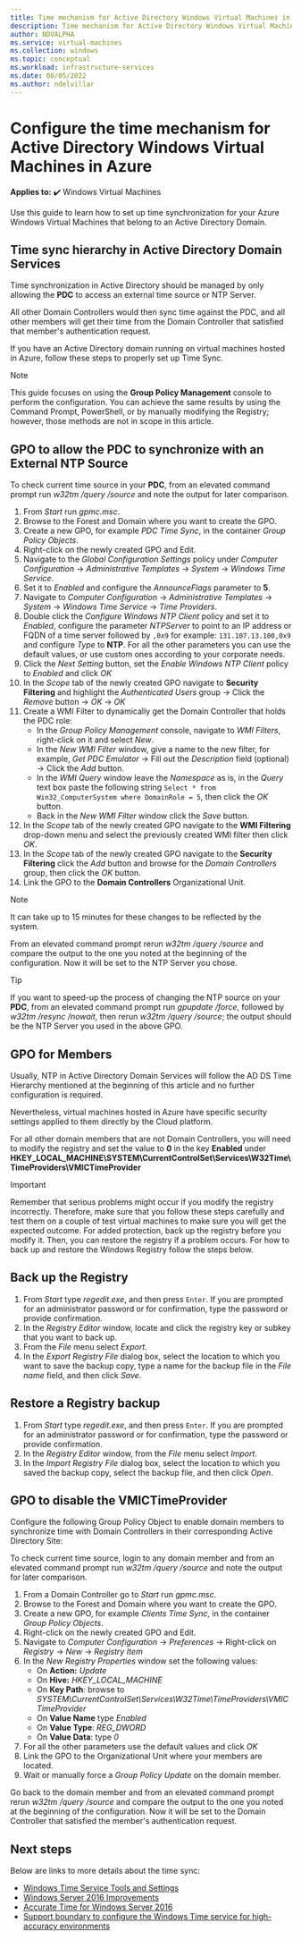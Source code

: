 ```yaml
---
title: Time mechanism for Active Directory Windows Virtual Machines in Azure
description: Time mechanism for Active Directory Windows Virtual Machines in Azure
author: NDVALPHA
ms.service: virtual-machines
ms.collection: windows
ms.topic: conceptual
ms.workload: infrastructure-services
ms.date: 08/05/2022
ms.author: ndelvillar
---
```


# Configure the time mechanism for Active Directory Windows Virtual Machines in Azure

**Applies to:** :heavy_check_mark: Windows Virtual Machines

Use this guide to learn how to set up time synchronization for your Azure Windows Virtual Machines that belong to an Active Directory Domain.

## Time sync hierarchy in Active Directory Domain Services

Time synchronization in Active Directory should be managed by only allowing the **PDC** to access an external time source or NTP Server.

All other Domain Controllers would then sync time against the PDC, and all other members will get their time from the Domain Controller that satisfied that member's authentication request.

If you have an Active Directory domain running on virtual machines hosted in Azure, follow these steps to properly set up Time Sync.

>[!NOTE]
>This guide focuses on using the **Group Policy Management** console to perform the configuration. You can achieve the same results by using the Command Prompt, PowerShell, or by manually modifying the Registry; however, those methods are not in scope in this article. 

## GPO to allow the PDC to synchronize with an External NTP Source

To check current time source in your **PDC**, from an elevated command prompt run *w32tm /query /source* and note the output for later comparison.

1. From *Start* run *gpmc.msc*.
2. Browse to the Forest and Domain where you want to create the GPO.
3. Create a new GPO, for example *PDC Time Sync*, in the container *Group Policy Objects*.
4. Right-click on the newly created GPO and Edit.
5. Navigate to the *Global Configuration Settings* policy under *Computer Configuration* -> *Administrative Templates* -> *System* -> *Windows Time Service*.
6. Set it to *Enabled* and configure the *AnnounceFlags* parameter to **5**.
7. Navigate to *Computer Configuration* -> *Administrative Templates* -> *System* -> *Windows Time Service* -> *Time Providers*.
8. Double click the *Configure Windows NTP Client* policy and set it to *Enabled*, configure the parameter *NTPServer* to point to an IP address or FQDN of a time server followed by `,0x9` for example: `131.107.13.100,0x9` and configure *Type* to **NTP**. For all the other parameters you can use the default values, or use custom ones according to your corporate needs.
9. Click the *Next Setting* button, set the *Enable Windows NTP Client* policy to *Enabled* and click *OK*
10. In the *Scope* tab of the newly created GPO navigate to **Security Filtering** and highlight the *Authenticated Users* group -> Click the *Remove* button -> *OK* -> *OK*
11. Create a WMI Filter to dynamically get the Domain Controller that holds the PDC role:
    - In the *Group Policy Management* console, navigate to *WMI Filters*, right-click on it and select *New*.
    - In the *New WMI Filter* window, give a name to the new filter, for example, *Get PDC Emulator* -> Fill out the *Description* field (optional) -> Click the *Add* button.
    - In the *WMI Query* window leave the *Namespace* as is, in the *Query* text box paste the following string `Select * from Win32_ComputerSystem where DomainRole = 5`, then click the *OK* button.
    - Back in the *New WMI Filter* window click the *Save* button.
12. In the *Scope* tab of the newly created GPO navigate to the **WMI Filtering** drop-down menu and select the previously created WMI filter then click *OK*.
13. In the *Scope* tab of the newly created GPO navigate to the **Security Filtering** click the *Add* button and browse for the *Domain Controllers* group, then click the *OK* button.
14. Link the GPO to the **Domain Controllers** Organizational Unit.

>[!NOTE]
>It can take up to 15 minutes for these changes to be reflected by the system.

From an elevated command prompt rerun *w32tm /query /source* and compare the output to the one you noted at the beginning of the configuration. Now it will be set to the NTP Server you chose.

>[!TIP]
>If you want to speed-up the process of changing the NTP source on your **PDC**, from an elevated command prompt run *gpupdate /force*, followed by *w32tm /resync /nowait*, then rerun *w32tm /query /source*; the output should be the NTP Server you used in the above GPO.

## GPO for Members

Usually, NTP in Active Directory Domain Services will follow the AD DS Time Hierarchy mentioned at the beginning of this article and no further configuration is required.

Nevertheless, virtual machines hosted in Azure have specific security settings applied to them directly by the Cloud platform.

For all other domain members that are not Domain Controllers, you will need to modify the registry and set the value to **0** in the key **Enabled** under **HKEY_LOCAL_MACHINE\SYSTEM\CurrentControlSet\Services\W32Time\TimeProviders\VMICTimeProvider**

>[!IMPORTANT]
>Remember that serious problems might occur if you modify the registry incorrectly. Therefore, make sure that you follow these steps carefully and test them on a couple of test virtual machines to make sure you will get the expected outcome. For added protection, back up the registry before you modify it. Then, you can restore the registry if a problem occurs. For how to back up and restore the Windows Registry follow the steps below.

## Back up the Registry

1. From *Start* type *regedit.exe*, and then press `Enter`. If you are prompted for an administrator password or for confirmation, type the password or provide confirmation.
2. In the *Registry Editor* window, locate and click the registry key or subkey that you want to back up.
3. From the *File* menu select *Export*.
4. In the *Export Registry File* dialog box, select the location to which you want to save the backup copy, type a name for the backup file in the *File name* field, and then click *Save*.

## Restore a Registry backup

1. From *Start* type *regedit.exe*, and then press `Enter`. If you are prompted for an administrator password or for confirmation, type the password or provide confirmation.
2. In the *Registry Editor* window, from the *File* menu select *Import*.
3. In the *Import Registry File* dialog box, select the location to which you saved the backup copy, select the backup file, and then click *Open*.

## GPO to disable the VMICTimeProvider

Configure the following Group Policy Object to enable domain members to synchronize time with Domain Controllers in their corresponding Active Directory Site:

To check current time source, login to any domain member and from an elevated command prompt run *w32tm /query /source* and note the output for later comparison.

1. From a Domain Controller go to *Start* run *gpmc.msc*.
2. Browse to the Forest and Domain where you want to create the GPO.
3. Create a new GPO, for example *Clients Time Sync*, in the container *Group Policy Objects*.
4. Right-click on the newly created GPO and Edit.
5. Navigate to *Computer Configuration* -> *Preferences* -> Right-click on *Registry* -> *New* -> *Registry Item*
6. In the *New Registry Properties* window set the following values:
    - On **Action:** *Update*
    - On **Hive:** *HKEY_LOCAL_MACHINE*
    - On **Key Path**: browse to *SYSTEM\CurrentControlSet\Services\W32Time\TimeProviders\VMICTimeProvider*
    - On **Value Name** type *Enabled*
    - On **Value Type**: *REG_DWORD*
    - On **Value Data**: type *0*
7. For all the other parameters use the default values and click *OK*
8. Link the GPO to the Organizational Unit where your members are located.
9. Wait or manually force a *Group Policy Update* on the domain member.

Go back to the domain member and from an elevated command prompt rerun *w32tm /query /source* and compare the output to the one you noted at the beginning of the configuration. Now it will be set to the Domain Controller that satisfied the member's authentication request.

## Next steps

Below are links to more details about the time sync:

- [Windows Time Service Tools and Settings](/windows-server/networking/windows-time-service/windows-time-service-tools-and-settings)
- [Windows Server 2016 Improvements
](/windows-server/networking/windows-time-service/windows-server-2016-improvements)
- [Accurate Time for Windows Server 2016](/windows-server/networking/windows-time-service/accurate-time)
- [Support boundary to configure the Windows Time service for high-accuracy environments](/windows-server/networking/windows-time-service/support-boundary)
